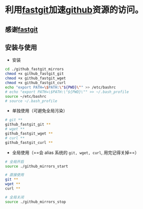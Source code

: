 # 利用[fastgit](https://fastgit.org/)加速[github](https://github.com/)资源的访问。

## 感谢[fastgit](https://fastgit.org/)

## 安装与使用

- 安装
```bash
cd ./github_fastgit_mirrors
chmod +x github_fastgit_git
chmod +x github_fastgit_wget
chmod +x github_fastgit_curl
echo "export PATH=\$PATH:\"${PWD}\"" >> /etc/bashrc
# echo "export PATH=\$PATH:\"${PWD}\"" >> ~/.bash_profile
source ~/etc/bashrc
# source ~/.bash_profile
```

- 单独使用（可避免全局污染）
```bash
# git **
github_fastgit_git **
# wget **
github_fastgit_wget **
# curl **
github_fastgit_curl **
```

- 全局使用（==会 alias 系统的 `git, wget, curl`, 用完记得关掉==）
```bash
# 全局开启
source ./github_mirrors_start

# 直接使用
git **
wget **
curl **

# 全局关闭
source ./github_mirrors_stop
```

